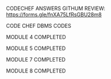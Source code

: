 
CODECHEF ANSWERS GITHUM REVIEW:  https://forms.gle/fnXA75LfRsGBU28m8

CODE CHEF DBMS  CODES

MODULE 4 COMPLETED 

MODULE 5 COMPLETED 

MODULE 7 COMPLETED  

MODULE 8 COMPLETED
